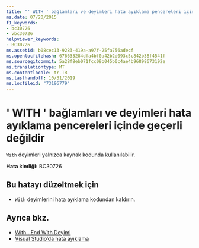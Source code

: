 ```yaml
---
title: "' WITH ' bağlamları ve deyimleri hata ayıklama pencereleri içinde geçerli değildir"
ms.date: 07/20/2015
f1_keywords:
- bc30726
- vbc30726
helpviewer_keywords:
- BC30726
ms.assetid: b08cec13-9283-419a-a97f-25fa756adecf
ms.openlocfilehash: 676633284dfa4bf0a42b2d093c5c842b38f4541f
ms.sourcegitcommit: 5a28f8eb071fcc09b045b0c4ae4b96898673192e
ms.translationtype: MT
ms.contentlocale: tr-TR
ms.lasthandoff: 10/31/2019
ms.locfileid: "73196779"
---
```

# <a name="with-contexts-and-statements-are-not-valid-in-debug-windows"></a>' WITH ' bağlamları ve deyimleri hata ayıklama pencereleri içinde geçerli değildir
`With` deyimleri yalnızca kaynak kodunda kullanılabilir.  
  
 **Hata kimliği:** BC30726  
  
## <a name="to-correct-this-error"></a>Bu hatayı düzeltmek için  
  
- `With` deyimlerini hata ayıklama kodundan kaldırın.  
  
## <a name="see-also"></a>Ayrıca bkz.

- [With...End With Deyimi](../../visual-basic/language-reference/statements/with-end-with-statement.md)
- [Visual Studio’da hata ayıklama](/visualstudio/debugger/debugger-feature-tour)
